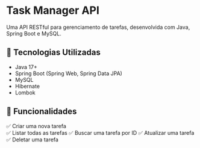 # Task Manager API

Uma API RESTful para gerenciamento de tarefas, desenvolvida com Java, Spring Boot e MySQL.

## 🚀 Tecnologias Utilizadas

* Java 17+
* Spring Boot (Spring Web, Spring Data JPA)
* MySQL
* Hibernate
* Lombok

## 📌 Funcionalidades

✅ Criar uma nova tarefa\
✅ Listar todas as tarefas
✅ Buscar uma tarefa por ID
✅ Atualizar uma tarefa
✅ Deletar uma tarefa
